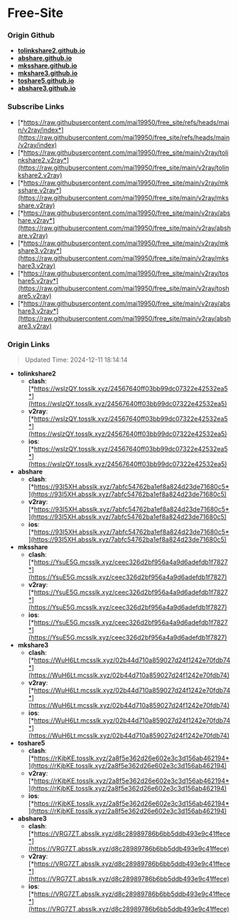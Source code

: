 # Free-Site

### Origin Github

- [**tolinkshare2.github.io**](https://github.com/tolinkshare2/tolinkshare2.github.io)
- [**abshare.github.io**](https://github.com/abshare/abshare.github.io)
- [**mksshare.github.io**](https://github.com/mksshare/mksshare.github.io)
- [**mkshare3.github.io**](https://github.com/mkshare3/mkshare3.github.io)
- [**toshare5.github.io**](https://github.com/toshare5/toshare5.github.io)
- [**abshare3.github.io**](https://github.com/abshare3/abshare3.github.io)

### Subscribe Links

- [*https://raw.githubusercontent.com/mai19950/free_site/refs/heads/main/v2ray/index*](https://raw.githubusercontent.com/mai19950/free_site/refs/heads/main/v2ray/index)
- [*https://raw.githubusercontent.com/mai19950/free_site/main/v2ray/tolinkshare2.v2ray*](https://raw.githubusercontent.com/mai19950/free_site/main/v2ray/tolinkshare2.v2ray)
- [*https://raw.githubusercontent.com/mai19950/free_site/main/v2ray/mksshare.v2ray*](https://raw.githubusercontent.com/mai19950/free_site/main/v2ray/mksshare.v2ray)
- [*https://raw.githubusercontent.com/mai19950/free_site/main/v2ray/abshare.v2ray*](https://raw.githubusercontent.com/mai19950/free_site/main/v2ray/abshare.v2ray)
- [*https://raw.githubusercontent.com/mai19950/free_site/main/v2ray/mkshare3.v2ray*](https://raw.githubusercontent.com/mai19950/free_site/main/v2ray/mkshare3.v2ray)
- [*https://raw.githubusercontent.com/mai19950/free_site/main/v2ray/toshare5.v2ray*](https://raw.githubusercontent.com/mai19950/free_site/main/v2ray/toshare5.v2ray)
- [*https://raw.githubusercontent.com/mai19950/free_site/main/v2ray/abshare3.v2ray*](https://raw.githubusercontent.com/mai19950/free_site/main/v2ray/abshare3.v2ray)

### Origin Links

> Updated Time: 2024-12-11 18:14:14

- **tolinkshare2**
  - **clash**: [*https://wslzQY.tosslk.xyz/24567640ff03bb99dc07322e42532ea5*](https://wslzQY.tosslk.xyz/24567640ff03bb99dc07322e42532ea5)
  - **v2ray**: [*https://wslzQY.tosslk.xyz/24567640ff03bb99dc07322e42532ea5*](https://wslzQY.tosslk.xyz/24567640ff03bb99dc07322e42532ea5)
  - **ios**: [*https://wslzQY.tosslk.xyz/24567640ff03bb99dc07322e42532ea5*](https://wslzQY.tosslk.xyz/24567640ff03bb99dc07322e42532ea5)
- **abshare**
  - **clash**: [*https://93I5XH.absslk.xyz/7abfc54762ba1ef8a824d23de71680c5*](https://93I5XH.absslk.xyz/7abfc54762ba1ef8a824d23de71680c5)
  - **v2ray**: [*https://93I5XH.absslk.xyz/7abfc54762ba1ef8a824d23de71680c5*](https://93I5XH.absslk.xyz/7abfc54762ba1ef8a824d23de71680c5)
  - **ios**: [*https://93I5XH.absslk.xyz/7abfc54762ba1ef8a824d23de71680c5*](https://93I5XH.absslk.xyz/7abfc54762ba1ef8a824d23de71680c5)
- **mksshare**
  - **clash**: [*https://YsuE5G.mcsslk.xyz/ceec326d2bf956a4a9d6adefdb1f7827*](https://YsuE5G.mcsslk.xyz/ceec326d2bf956a4a9d6adefdb1f7827)
  - **v2ray**: [*https://YsuE5G.mcsslk.xyz/ceec326d2bf956a4a9d6adefdb1f7827*](https://YsuE5G.mcsslk.xyz/ceec326d2bf956a4a9d6adefdb1f7827)
  - **ios**: [*https://YsuE5G.mcsslk.xyz/ceec326d2bf956a4a9d6adefdb1f7827*](https://YsuE5G.mcsslk.xyz/ceec326d2bf956a4a9d6adefdb1f7827)
- **mkshare3**
  - **clash**: [*https://WuH6Lt.mcsslk.xyz/02b44d710a859027d24f1242e70fdb74*](https://WuH6Lt.mcsslk.xyz/02b44d710a859027d24f1242e70fdb74)
  - **v2ray**: [*https://WuH6Lt.mcsslk.xyz/02b44d710a859027d24f1242e70fdb74*](https://WuH6Lt.mcsslk.xyz/02b44d710a859027d24f1242e70fdb74)
  - **ios**: [*https://WuH6Lt.mcsslk.xyz/02b44d710a859027d24f1242e70fdb74*](https://WuH6Lt.mcsslk.xyz/02b44d710a859027d24f1242e70fdb74)
- **toshare5**
  - **clash**: [*https://rKjbKE.tosslk.xyz/2a8f5e362d26e602e3c3d156ab462194*](https://rKjbKE.tosslk.xyz/2a8f5e362d26e602e3c3d156ab462194)
  - **v2ray**: [*https://rKjbKE.tosslk.xyz/2a8f5e362d26e602e3c3d156ab462194*](https://rKjbKE.tosslk.xyz/2a8f5e362d26e602e3c3d156ab462194)
  - **ios**: [*https://rKjbKE.tosslk.xyz/2a8f5e362d26e602e3c3d156ab462194*](https://rKjbKE.tosslk.xyz/2a8f5e362d26e602e3c3d156ab462194)
- **abshare3**
  - **clash**: [*https://VRG7ZT.absslk.xyz/d8c28989786b6bb5ddb493e9c41ffece*](https://VRG7ZT.absslk.xyz/d8c28989786b6bb5ddb493e9c41ffece)
  - **v2ray**: [*https://VRG7ZT.absslk.xyz/d8c28989786b6bb5ddb493e9c41ffece*](https://VRG7ZT.absslk.xyz/d8c28989786b6bb5ddb493e9c41ffece)
  - **ios**: [*https://VRG7ZT.absslk.xyz/d8c28989786b6bb5ddb493e9c41ffece*](https://VRG7ZT.absslk.xyz/d8c28989786b6bb5ddb493e9c41ffece)
